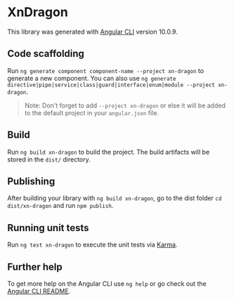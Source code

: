 # XnDragon

This library was generated with [Angular CLI](https://github.com/angular/angular-cli) version 10.0.9.

## Code scaffolding

Run `ng generate component component-name --project xn-dragon` to generate a new component. You can also use `ng generate directive|pipe|service|class|guard|interface|enum|module --project xn-dragon`.
> Note: Don't forget to add `--project xn-dragon` or else it will be added to the default project in your `angular.json` file. 

## Build

Run `ng build xn-dragon` to build the project. The build artifacts will be stored in the `dist/` directory.

## Publishing

After building your library with `ng build xn-dragon`, go to the dist folder `cd dist/xn-dragon` and run `npm publish`.

## Running unit tests

Run `ng test xn-dragon` to execute the unit tests via [Karma](https://karma-runner.github.io).

## Further help

To get more help on the Angular CLI use `ng help` or go check out the [Angular CLI README](https://github.com/angular/angular-cli/blob/master/README.md).
